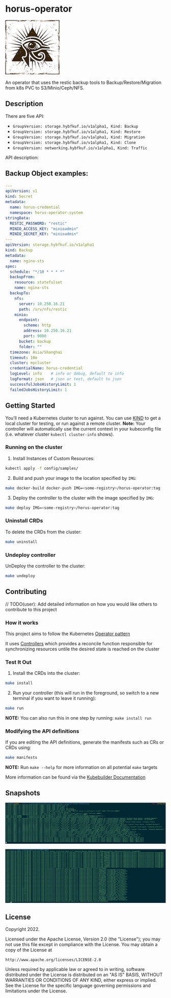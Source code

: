 # horus-operator
<img src="docs/logos/horus-eye.jpeg" alt="horus-eye" style="zoom:100%;" />

An operator that uses the restic backup tools to Backup/Restore/Migration from k8s PVC to S3/Minio/Ceph/NFS.

## Description
There are five API:

- `GroupVersion: storage.hybfkuf.io/v1alpha1, Kind: Backup`
- `GroupVersion: storage.hybfkuf.io/v1alpha1, Kind: Restore`
- `GroupVersion: storage.hybfkuf.io/v1alpha1, Kind: Migration`
- `GroupVersion: storage.hybfkuf.io/v1alpha1, Kind: Clone`
- `GroupVersion: networking.hybfkuf.io/v1alpha1, Kind: Traffic`

API description:



## Backup Object examples:

```yaml
---
apiVersion: v1
kind: Secret
metadata:
  name: horus-credential
  namespace: horus-operator-system
stringData:
  RESTIC_PASSWORD: "restic"
  MINIO_ACCESS_KEY: "minioadmin"
  MINIO_SECRET_KEY: "minioadmin"
---
apiVersion: storage.hybfkuf.io/v1alpha1
kind: Backup
metadata:
  name: nginx-sts
spec:
  schedule: "*/10 * * * *"
  backupFrom:
    resource: statefulset
    name: nginx-sts
  backupTo:
    nfs:
      server: 10.250.16.21
      path: /srv/nfs/restic
    minio:
      endpoint:
        scheme: http
        address: 10.250.16.21
        port: 9000
      bucket: backup
      folder: ""
  timezone: Asia/Shanghai
  timeout: 10m
  cluster: mycluster
  credentialName: horus-credential
  logLevel: info    # info or debug, default to info
  logFormat: json   # json or text, default to json
  successfulJobsHistoryLimit: 1
  failedJobsHistoryLimit: 1
```



## Getting Started
You’ll need a Kubernetes cluster to run against. You can use [KIND](https://sigs.k8s.io/kind) to get a local cluster for testing, or run against a remote cluster.
**Note:** Your controller will automatically use the current context in your kubeconfig file (i.e. whatever cluster `kubectl cluster-info` shows).

### Running on the cluster
1. Install Instances of Custom Resources:

```sh
kubectl apply -f config/samples/
```

2. Build and push your image to the location specified by `IMG`:
	
```sh
make docker-build docker-push IMG=<some-registry>/horus-operator:tag
```

3. Deploy the controller to the cluster with the image specified by `IMG`:

```sh
make deploy IMG=<some-registry>/horus-operator:tag
```

### Uninstall CRDs
To delete the CRDs from the cluster:

```sh
make uninstall
```

### Undeploy controller
UnDeploy the controller to the cluster:

```sh
make undeploy
```

## Contributing
// TODO(user): Add detailed information on how you would like others to contribute to this project

### How it works
This project aims to follow the Kubernetes [Operator pattern](https://kubernetes.io/docs/concepts/extend-kubernetes/operator/)

It uses [Controllers](https://kubernetes.io/docs/concepts/architecture/controller/) 
which provides a reconcile function responsible for synchronizing resources untile the desired state is reached on the cluster 

### Test It Out
1. Install the CRDs into the cluster:

```sh
make install
```

2. Run your controller (this will run in the foreground, so switch to a new terminal if you want to leave it running):

```sh
make run
```

**NOTE:** You can also run this in one step by running: `make install run`

### Modifying the API definitions
If you are editing the API definitions, generate the manifests such as CRs or CRDs using:

```sh
make manifests
```

**NOTE:** Run `make --help` for more information on all potential `make` targets

More information can be found via the [Kubebuilder Documentation](https://book.kubebuilder.io/introduction.html)



## Snapshots

![horus-operator-logs](docs/pics/horus-operator-logs.png)

![backup-statefulset-1](docs/pics/backup-statefulset-1.png)

## License

Copyright 2022.

Licensed under the Apache License, Version 2.0 (the "License");
you may not use this file except in compliance with the License.
You may obtain a copy of the License at

    http://www.apache.org/licenses/LICENSE-2.0

Unless required by applicable law or agreed to in writing, software
distributed under the License is distributed on an "AS IS" BASIS,
WITHOUT WARRANTIES OR CONDITIONS OF ANY KIND, either express or implied.
See the License for the specific language governing permissions and
limitations under the License.
